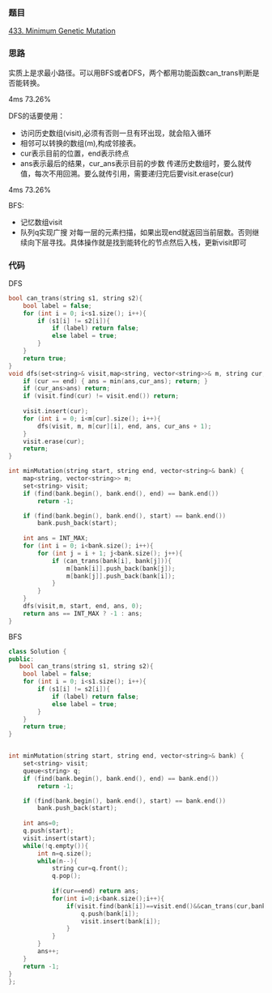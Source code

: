 ### 题目
[433. Minimum Genetic Mutation](https://leetcode-cn.com/problems/minimum-genetic-mutation/)
### 思路
实质上是求最小路径。可以用BFS或者DFS，两个都用功能函数can_trans判断是否能转换。

4ms 73.26%

DFS的话要使用：
+ 访问历史数组(visit),必须有否则一旦有环出现，就会陷入循环
+ 相邻可以转换的数组(m),构成邻接表。
+ cur表示目前的位置，end表示终点
+ ans表示最后的结果，cur_ans表示目前的步数
传递历史数组时，要么就传值，每次不用回溯。要么就传引用，需要递归完后要visit.erase(cur)

4ms 73.26%

BFS:
+ 记忆数组visit
+ 队列q实现广搜
对每一层的元素扫描，如果出现end就返回当前层数。否则继续向下层寻找。具体操作就是找到能转化的节点然后入栈，更新visit即可
### 代码
DFS
```c++
bool can_trans(string s1, string s2){
	bool label = false;
	for (int i = 0; i<s1.size(); i++){
		if (s1[i] != s2[i]){
			if (label) return false;
			else label = true;
		}
	}
	return true;
}
void dfs(set<string>& visit,map<string, vector<string>>& m, string cur, string end, int &ans, int cur_ans){
	if (cur == end) { ans = min(ans,cur_ans); return; }
	if (cur_ans>ans) return;
	if (visit.find(cur) != visit.end()) return;
	
	visit.insert(cur);
	for (int i = 0; i<m[cur].size(); i++){
		dfs(visit, m, m[cur][i], end, ans, cur_ans + 1);	
	}
    visit.erase(cur);
	return;
}

int minMutation(string start, string end, vector<string>& bank) {
	map<string, vector<string>> m;
	set<string> visit;
	if (find(bank.begin(), bank.end(), end) == bank.end())
		return -1;

	if (find(bank.begin(), bank.end(), start) == bank.end())
		bank.push_back(start);
	
	int ans = INT_MAX;
	for (int i = 0; i<bank.size(); i++){
		for (int j = i + 1; j<bank.size(); j++){
			if (can_trans(bank[i], bank[j])){
				m[bank[i]].push_back(bank[j]);
				m[bank[j]].push_back(bank[i]);
			}
		}
	}
	dfs(visit,m, start, end, ans, 0);
	return ans == INT_MAX ? -1 : ans;
}
```
BFS
```c++
class Solution {
public:
   bool can_trans(string s1, string s2){
	bool label = false;
	for (int i = 0; i<s1.size(); i++){
		if (s1[i] != s2[i]){
			if (label) return false;
			else label = true;
		}
	}
	return true;
}


int minMutation(string start, string end, vector<string>& bank) {
	set<string> visit;
    queue<string> q;
	if (find(bank.begin(), bank.end(), end) == bank.end())
		return -1;

	if (find(bank.begin(), bank.end(), start) == bank.end())
		bank.push_back(start);
	
    int ans=0;
    q.push(start);
    visit.insert(start);
    while(!q.empty()){
        int n=q.size();
        while(n--){
            string cur=q.front();
            q.pop();
            
            if(cur==end) return ans;
            for(int i=0;i<bank.size();i++){
                if(visit.find(bank[i])==visit.end()&&can_trans(cur,bank[i])){
                    q.push(bank[i]);
                    visit.insert(bank[i]);
                }
            }
        }
        ans++;
    }
	return -1;
}
};
```
